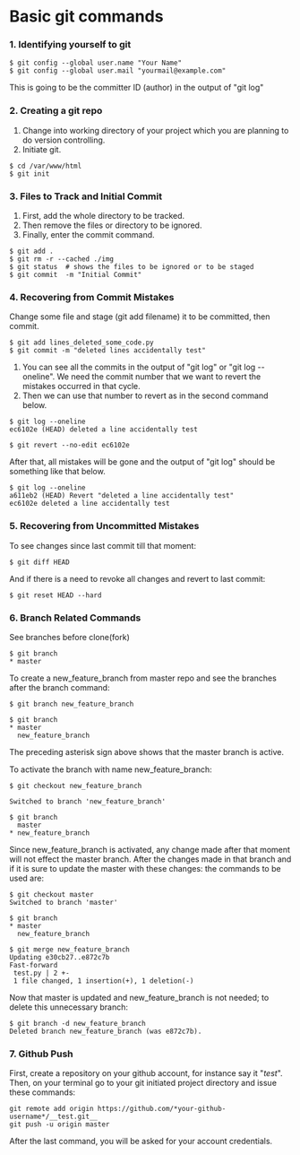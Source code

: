 # Basic git commands

### 1. Identifying yourself to git

```
$ git config --global user.name "Your Name"
$ git config --global user.mail "yourmail@example.com"
```

This is going to be the committer ID (author) in the output of "git log"
### 2. Creating a git repo

1. Change into working directory of your project which you are planning to do version controlling.
1. Initiate git.

```
$ cd /var/www/html
$ git init
```

### 3. Files to Track and Initial Commit

1. First, add the whole directory to be tracked.
2. Then remove the files or directory to be ignored.
3. Finally, enter the commit command.
```
$ git add .
$ git rm -r --cached ./img
$ git status  # shows the files to be ignored or to be staged
$ git commit  -m "Initial Commit"
```

### 4. Recovering from Commit Mistakes

Change some file and stage (git add filename) it to be committed, then commit.

```
$ git add lines_deleted_some_code.py
$ git commit -m "deleted lines accidentally test"
```
1. You can see all the commits in the output of "git log" or "git log --oneline". We need the commit number that we want to revert the mistakes occurred in that cycle.
1. Then we can use that number to revert as in the second command below.

```
$ git log --oneline
ec6102e (HEAD) deleted a line accidentally test

$ git revert --no-edit ec6102e
```

After that, all mistakes will be gone and the output of "git log" should be something like that below.

```
$ git log --oneline
a611eb2 (HEAD) Revert "deleted a line accidentally test"
ec6102e deleted a line accidentally test
```

### 5. Recovering from Uncommitted Mistakes

To see changes since last commit till that moment:

`$ git diff HEAD`

And if there is a need to revoke all changes and revert to last commit:

`$ git reset HEAD --hard`

### 6. Branch Related Commands

See branches before clone(fork)
```
$ git branch
* master
```

To create a new_feature_branch from master repo and see the branches after the branch command:
```
$ git branch new_feature_branch

$ git branch
* master
  new_feature_branch
```
The preceding asterisk sign above shows that the master branch is active.

To activate the branch with name new_feature_branch:
```
$ git checkout new_feature_branch

Switched to branch 'new_feature_branch'

$ git branch
  master
* new_feature_branch
```

Since new_feature_branch is activated, any change made after that moment will not effect the master branch. After the changes made in that branch and if it is sure to update the master with these changes: the commands to be used are:

```
$ git checkout master
Switched to branch 'master'

$ git branch
* master
  new_feature_branch

$ git merge new_feature_branch
Updating e30cb27..e872c7b
Fast-forward
 test.py | 2 +-
 1 file changed, 1 insertion(+), 1 deletion(-)
```
Now that master is updated and new_feature_branch is not needed; to delete this unnecessary branch:
```
$ git branch -d new_feature_branch
Deleted branch new_feature_branch (was e872c7b).
```


### 7. Github Push

First, create a repository on your github account, for instance say it "*test*".
Then, on your terminal go to your git initiated project directory and issue these commands:

```
git remote add origin https://github.com/*your-github-username*/__test.git__
git push -u origin master
```
After the last command, you will be asked for your account credentials.